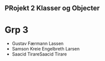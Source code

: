 ## PRojekt 2 Klasser og Objecter 
# Grp 3 
- Gustav Færmann Lassen
- Samson Kreie Engelbreth Larsen
- Saacid TirareSaacid Tirare
